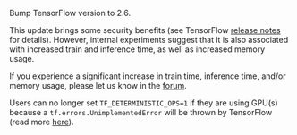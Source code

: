 Bump TensorFlow version to 2.6.

This update brings some security benefits (see TensorFlow 
[release notes](https://github.com/tensorflow/tensorflow/releases/tag/v2.6.0)
for details). However, internal experiments suggest that it is also associated with
increased train and inference time, as well as increased memory usage.

If you experience a significant increase in train time, inference time, and/or memory 
usage, please let us know in the [forum](https://forum.rasa.com/).

Users can no longer set `TF_DETERMINISTIC_OPS=1` if they are using GPU(s) because a 
`tf.errors.UnimplementedError` will be thrown by TensorFlow (read more
[here](https://github.com/tensorflow/tensorflow/releases/tag/v2.6.0)).